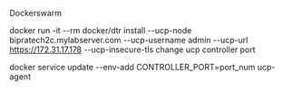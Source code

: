 Dockerswarm

docker run -it --rm docker/dtr install   --ucp-node bipratech2c.mylabserver.com   --ucp-username admin   --ucp-url https://172.31.17.178 --ucp-insecure-tls
change ucp controller port

docker service update --env-add CONTROLLER_PORT=port_num ucp-agent

